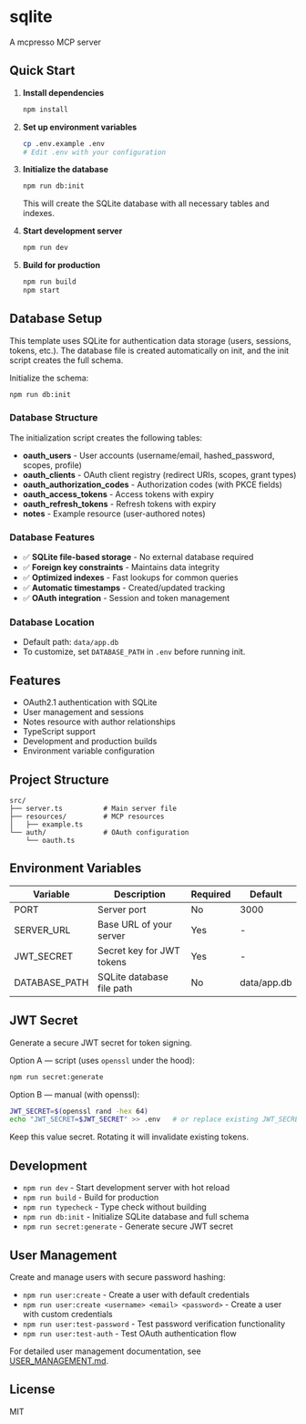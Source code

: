 # sqlite

A mcpresso MCP server

## Quick Start

1. **Install dependencies**
   ```bash
   npm install
   ```

2. **Set up environment variables**
   ```bash
   cp .env.example .env
   # Edit .env with your configuration
   ```

3. **Initialize the database**
   ```bash
   npm run db:init
   ```
   This will create the SQLite database with all necessary tables and indexes.

4. **Start development server**
   ```bash
   npm run dev
   ```

5. **Build for production**
   ```bash
   npm run build
   npm start
   ```

## Database Setup

This template uses SQLite for authentication data storage (users, sessions, tokens, etc.). The database file is created automatically on init, and the init script creates the full schema.

Initialize the schema:

```bash
npm run db:init
```

### Database Structure

The initialization script creates the following tables:

- **oauth_users** - User accounts (username/email, hashed_password, scopes, profile)
- **oauth_clients** - OAuth client registry (redirect URIs, scopes, grant types)
- **oauth_authorization_codes** - Authorization codes (with PKCE fields)
- **oauth_access_tokens** - Access tokens with expiry
- **oauth_refresh_tokens** - Refresh tokens with expiry
- **notes** - Example resource (user-authored notes)

### Database Features

- ✅ **SQLite file-based storage** - No external database required
- ✅ **Foreign key constraints** - Maintains data integrity
- ✅ **Optimized indexes** - Fast lookups for common queries
- ✅ **Automatic timestamps** - Created/updated tracking
- ✅ **OAuth integration** - Session and token management

### Database Location

- Default path: `data/app.db`
- To customize, set `DATABASE_PATH` in `.env` before running init.

## Features

- OAuth2.1 authentication with SQLite
- User management and sessions
- Notes resource with author relationships
- TypeScript support
- Development and production builds
- Environment variable configuration

## Project Structure

```
src/
├── server.ts          # Main server file
├── resources/         # MCP resources
│   ├── example.ts
└── auth/              # OAuth configuration
    └── oauth.ts
```

## Environment Variables

| Variable | Description | Required | Default |
|----------|-------------|----------|---------|
| PORT | Server port | No | 3000 |
| SERVER_URL | Base URL of your server | Yes | - |
| JWT_SECRET | Secret key for JWT tokens | Yes | - |
| DATABASE_PATH | SQLite database file path | No | data/app.db |

## JWT Secret

Generate a secure JWT secret for token signing.

Option A — script (uses `openssl` under the hood):
```bash
npm run secret:generate
```

Option B — manual (with openssl):
```bash
JWT_SECRET=$(openssl rand -hex 64)
echo "JWT_SECRET=$JWT_SECRET" >> .env   # or replace existing JWT_SECRET in .env
```

Keep this value secret. Rotating it will invalidate existing tokens.

## Development

- `npm run dev` - Start development server with hot reload
- `npm run build` - Build for production
- `npm run typecheck` - Type check without building
- `npm run db:init` - Initialize SQLite database and full schema
- `npm run secret:generate` - Generate secure JWT secret

## User Management

Create and manage users with secure password hashing:

- `npm run user:create` - Create a user with default credentials
- `npm run user:create <username> <email> <password>` - Create a user with custom credentials
- `npm run user:test-password` - Test password verification functionality
- `npm run user:test-auth` - Test OAuth authentication flow

For detailed user management documentation, see [USER_MANAGEMENT.md](./USER_MANAGEMENT.md).

## License

MIT 